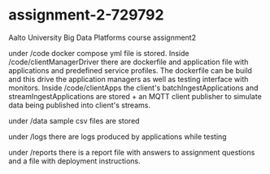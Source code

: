 # assignment-2-729792

Aalto University Big Data Platforms course assignment2

under /code docker compose yml file is stored. Inside /code/clientManagerDriver there are dockerfile and application file with applications and predefined service profiles. The dockerfile can be build and this drive the application managers as well as testing interface with monitors. Inside /code/clientApps the client's batchIngestApplications and streamIngestApplications are stored + an MQTT client publisher to simulate data being published into client's streams.

under /data sample csv files are stored

under /logs there are logs produced by applications while testing

under /reports there is a report file with answers to assignment questions and a file with deployment instructions.
